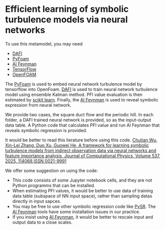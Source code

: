 # Efficient learning of symbolic turbulence models via neural networks

To use this metamodel, you may need 
- [DAFI](https://github.com/XinleiZhang/ENKL/tree/master/dafi) 
- [PyFoam](https://github.com/argonne-lcf/PythonFOAM)
- [AI Feynman](https://github.com/SJ001/AI-Feynman)
- [TensorFlow](https://www.tensorflow.org/)
- [OpenFOAM](https://www.openfoam.com/)

The [PyFoam](https://github.com/argonne-lcf/PythonFOAM) is used to embed neural network turbulence model by tensorflow into OpenFoam. 
[DAFI](https://github.com/XinleiZhang/ENKL/tree/master/dafi) is used to train neural network turbulence model using ensemble Kalman method. 
PFI value evaluation is then estimated by [scikit learn](https://scikit-learn.org/stable/modules/permutation_importance.html).
Finally, the [AI Feynman](https://github.com/SJ001/AI-Feynman) is used to reveal symbolic expression from neural network. 

We provide two cases, the square duct flow and the periodic hill. In each folder, a DAFI trained neural network is provided, so as the input-output data table. A Python code that calculates PFI value and run AI Feynman that reveals symbolic regression is provided. 

It would be better to read this lierature before using this code. 
[Chutian Wu, Xin-Lei Zhang, Duo Xu, Guowei He, A framework for learning symbolic turbulence models from indirect observation data via neural networks and feature importance analysis, Journal of Computational Physics, Volume 537, 2025, 114068,ISSN 0021-9991](https://doi.org/10.1016/j.jcp.2025.114068)

We offer some suggestion on using the code: 
- This code consists of some Jupyter notebook cells, and they are not Python programms that can be installed.
- When estimating PFI values, it would be better to use data of training data table (subspace of NN input space), rather than sampling datas directly in input sapces. 
- You may be free to use other symbolic regression code like [PySR](https://github.com/MilesCranmer/PySR). The [AI Feynman](https://github.com/SJ001/AI-Feynman) tools have some installation issues in our practice. 
- If you insist using [AI Feynman](https://github.com/SJ001/AI-Feynman), it would be better to rescale input and output data to a close scales. 
